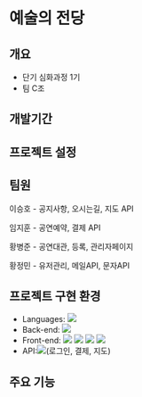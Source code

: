 # 예술의 전당
## 개요
+ 단기 심화과정 1기
+ 팀 C조
## 개발기간

## 프로젝트 설정


## 팀원
이승호 - 공지사항, 오시는길, 지도 API

임지훈 - 공연예약, 결제 API

황병준 - 공연대관, 등록, 관리자페이지

황정민 - 유저관리, 메일API, 문자API

## 프로젝트 구현 환경
+ Languages: <img src="https://img.shields.io/badge/Java-007396?style=flat-square&logo=Java&logoColor=white"/>
+ Back-end: <img src="https://img.shields.io/badge/Spring-6DB33F?style=flat-square&logo=Spring&logoColor=white"/>
+ Front-end: <img src="https://img.shields.io/badge/javascript-F7DF1E?style=flat-square&logo=javascript&logoColor=white"/> <img src="https://img.shields.io/badge/JSP-007396?style=flat-square&logo=JSP&logoColor=white"/> <img src="https://img.shields.io/badge/html5-E34F26?style=flat-square&logo=html5&logoColor=white"/> <img src="https://img.shields.io/badge/html5-1572B6?style=flat-square&logo=html5&logoColor=white"/>
+ API:<img src="https://img.shields.io/badge/kakao-FFCD00?style=flat-square&logo=kakao&logoColor=white"/>(로그인, 결제, 지도)

## 주요 기능
